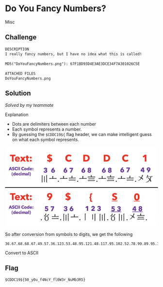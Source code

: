 # Do You Fancy Numbers?
Misc

## Challenge 

	DESCRIPTION
	I really fancy numbers, but I have no idea what this is called!

	MD5("DoYouFancyNumbers.png"): 67F1BD93D4E3AE3DCE34F7A301026C5E

	ATTACHED FILES
	DoYouFancyNumbers.png

## Solution

*Solved by my teammate*

Explanation

- Dots are delimiters between each number
- Each symbol represents a number.
- By guessing the `$CDDC19${` flag header, we can make intelligent guess on what each symbol represents.

![explanation.png](explanation.png)

So after conversion from symbols to digits, we get the following

	36.67.68.68.67.49.57.36.123.53.48.95.121.48.117.95.102.52.78.99.89.95.102.108.48.87.51.114.95.78.117.77.98.51.82.53.125

Convert to ASCII

## Flag
	
	$CDDC19${50_y0u_f4NcY_fl0W3r_NuMb3R5}
